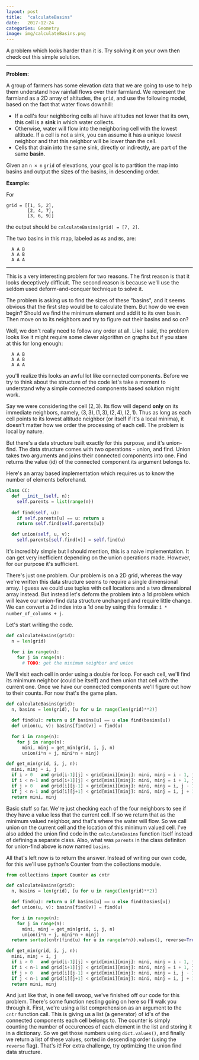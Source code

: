```yaml
---
layout: post
title:  "calculateBasins"
date:   2017-12-24
categories: Geometry
image: img/calculateBasins.png
---
```


A problem which looks harder than it is. Try solving it on your own then check out this simple solution.

---
**Problem:**

A group of farmers has some elevation data that we are going to use to help them understand how rainfall flows over their farmland. We represent the farmland as a 2D array of altitudes, the `grid`, and use the following model, based on the fact that water flows downhill:

- If a cell's four neighboring cells all have altitudes not lower that its own, this cell is a **sink** in which water collects.
- Otherwise, water will flow into the neighboring cell with the lowest altitude. If a cell is not a sink, you can assume it has a unique lowest neighbor and that this neighbor will be lower than the cell.
- Cells that drain into the same sink, directly or indirectly, are part of the same **basin**.

Given an `n × n` `grid` of elevations, your goal is to partition the map into basins and output the sizes of the basins, in descending order.

**Example:**

For
```
grid = [[1, 5, 2], 
        [2, 4, 7], 
        [3, 6, 9]]
```

the output should be `calculateBasins(grid) = [7, 2]`.

The two basins in this map, labeled as `A`s and `B`s, are:
```
  A A B 
  A A B 
  A A A 
```

---

This is a very interesting problem for two reasons. The first reason is that it looks deceptively difficult. The second reason is because we'll use the seldom used deform-and-conquer technique to solve it.

The problem is asking us to find the sizes of these "basins", and it seems obvious that the first step would be to calculate them. But how do we even begin? Should we find the minimum element and add it to its own basin. Then move on to its neighbors and try to figure out their basins and so on?

Well, we don't really need to follow any order at all. Like I said, the problem looks like it might require some clever algorithm on graphs but if you stare at this for long enough:

```
  A A B 
  A A B 
  A A A 
```

you'll realize this looks an awful lot like connected components. Before we try to think about the structure of the code let's take a moment to understand why a simple connected components based solution might work.

Say we were considering the cell $(2, 3)$. Its flow will depend **only** on its immediate neighbors, namely, $(3, 3), (1, 3), (2, 4), (2, 1)$. Thus as long as each cell points to its lowest altitude neighbor (or itself if it's a local minima), it doesn't matter how we order the processing of each cell. The problem is local by nature.

But there's a data structure built exactly for this purpose, and it's union-find. The data structure comes with two operations - union, and find. Union takes two arguments and joins their connected components into one. Find returns the value (id) of the connected component its argument belongs to.

Here's an array based implementation which requires us to know the number of elements beforehand.

```python
class CC:
  def __init__(self, n):
    self.parents = list(range(n))
  
  def find(self, u):
    if self.parents[u] == u: return u
    return self.find(self.parents[u])

  def union(self, u, v):
    self.parents[self.find(v)] = self.find(u)
```

It's incredibly simple but I should mention, this is a naive implementation. It can get very inefficient depending on the union operations made. However, for our purpose it's sufficient.

There's just one problem. Our problem is on a 2D grid, whereas the way we're written this data structure seems to require a single dimensional array. I guess we could use tuples with cell locations and a two dimensional array instead. But instead let's deform the problem into a 1d problem which will leave our union-find data structure unchanged and require little change. We can convert a 2d index into a 1d one by using this formula: `i * number_of_columns + j`.

Let's start writing the code.

```python
def calculateBasins(grid):
  n = len(grid)

  for i in range(n):
    for j in range(n):
      # TODO: get the minimum neighbor and union
```

We'll visit each cell in order using a double for loop. For each cell, we'll find its minimum neighbor (could be itself) and then union that cell with the current one. Once we have our connected components we'll figure out how to their counts. For now that's the game plan.

```python
def calculateBasins(grid):
  n, basins = len(grid), [u for u in range(len(grid)**2)]

  def find(u): return u if basins[u] == u else find(basins[u])
  def union(u, v): basins[find(v)] = find(u)

  for i in range(n):
    for j in range(n):
      mini, minj = get_min(grid, i, j, n)
      union(i*n + j, mini*n + minj)

def get_min(grid, i, j, n):
  mini, minj = i, j
  if i > 0   and grid[i-1][j] < grid[mini][minj]: mini, minj = i - 1, j
  if i < n-1 and grid[i+1][j] < grid[mini][minj]: mini, minj = i + 1, j
  if j > 0   and grid[i][j-1] < grid[mini][minj]: mini, minj = i, j - 1
  if j < n-1 and grid[i][j+1] < grid[mini][minj]: mini, minj = i, j + 1
  return mini, minj
```

Basic stuff so far. We're just checking each of the four neighbors to see if they have a value less that the current cell. If so we return that as the minimum valued neighbor, and that's where the water will flow. So we call union on the current cell and the location of this minimum valued cell. I've also added the union find code in the `calculateBasins` function itself instead of defining a separate class. Also, what was `parents` in the class definiton for union-find above is now named `basins`.

All that's left now is to return the answer. Instead of writing our own code, for this we'll use python's Counter from the collections module.

```python
from collections import Counter as cntr

def calculateBasins(grid):
  n, basins = len(grid), [u for u in range(len(grid)**2)]

  def find(u): return u if basins[u] == u else find(basins[u])
  def union(u, v): basins[find(v)] = find(u)

  for i in range(n):
    for j in range(n):
      mini, minj = get_min(grid, i, j, n)
      union(i*n + j, mini*n + minj)
  return sorted(cntr(find(u) for u in range(n*n)).values(), reverse=True)

def get_min(grid, i, j, n):
  mini, minj = i, j
  if i > 0   and grid[i-1][j] < grid[mini][minj]: mini, minj = i - 1, j
  if i < n-1 and grid[i+1][j] < grid[mini][minj]: mini, minj = i + 1, j
  if j > 0   and grid[i][j-1] < grid[mini][minj]: mini, minj = i, j - 1
  if j < n-1 and grid[i][j+1] < grid[mini][minj]: mini, minj = i, j + 1
  return mini, minj
```

And just like that, in one fell swoop, we've finished off our code for this problem. There's some function nesting going on here so I'll walk you through it. First, we're using a list comprehension as an argument to the `cntr` function call. This is giving us a list (a generator) of id's of the connected components each cell belongs to. The counter is simply counting the number of occurences of each element in the list and storing it in a dictionary. So we get those numbers using `dict.values()`, and finally we return a list of these values, sorted in descending order (using the `reverse` flag). That's it! For extra challenge, try optimizing the union find data structure.